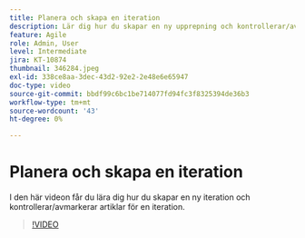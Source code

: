 ```yaml
---
title: Planera och skapa en iteration
description: Lär dig hur du skapar en ny upprepning och kontrollerar/avmarkerar artiklar för en upprepning.
feature: Agile
role: Admin, User
level: Intermediate
jira: KT-10874
thumbnail: 346284.jpeg
exl-id: 338ce8aa-3dec-43d2-92e2-2e48e6e65947
doc-type: video
source-git-commit: bbdf99c6bc1be714077fd94fc3f8325394de36b3
workflow-type: tm+mt
source-wordcount: '43'
ht-degree: 0%

---
```


# Planera och skapa en iteration

I den här videon får du lära dig hur du skapar en ny iteration och kontrollerar/avmarkerar artiklar för en iteration.

>[!VIDEO](https://video.tv.adobe.com/v/346284/?quality=12&learn=on&enablevpops=1)
